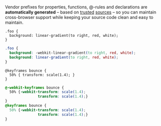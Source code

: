 <!--{

"title": "Auto prefixing"

}-->

Vendor prefixes for properties, functions, @-rules and declarations are **automatically generated** – based on [trusted](http://caniuse.com) [sources](http://developer.mozilla.org/en-US/docs/CSS/CSS_Reference) – so you can maintain cross-browser support while keeping your source code clean and easy to maintain.


```crush
.foo {
  background: linear-gradient(to right, red, white);
}
```

```css
.foo {
  background: -webkit-linear-gradient(to right, red, white);
  background: linear-gradient(to right, red, white);
}
```


```crush
@keyframes bounce {
  50% { transform: scale(1.4); }
}
```

```css
@-webkit-keyframes bounce {
  50% {-webkit-transform: scale(1.4);
               transform: scale(1.4);}
}
@keyframes bounce {
  50% {-webkit-transform: scale(1.4);
               transform: scale(1.4);}
}
```
